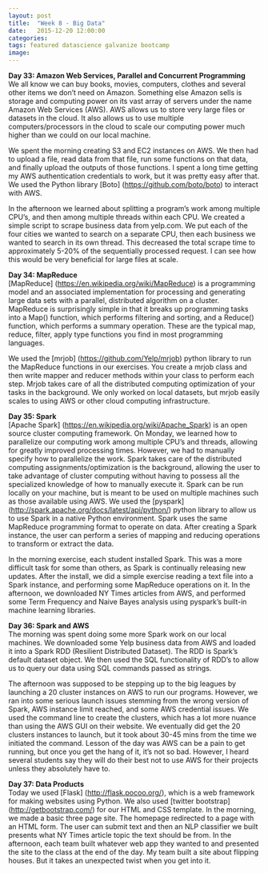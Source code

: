 ```yaml
---
layout: post
title:  "Week 8 - Big Data"
date:   2015-12-20 12:00:00
categories:
tags: featured datascience galvanize bootcamp
image:
---
```


**Day 33: Amazon Web Services, Parallel and Concurrent Programming**  
We all know we can buy books, movies, computers, clothes and several other items we don’t need on Amazon. Something else Amazon sells is storage and computing power on its vast array of servers under the name Amazon Web Services (AWS). AWS allows us to store very large files or datasets in the cloud. It also allows us to use multiple computers/processors in the cloud to scale our computing power much higher than we could on our local machine.

We spent the morning creating S3 and EC2 instances on AWS. We then had to upload a file, read data from that file, run some functions on that data, and finally upload the outputs of those functions. I spent a long time getting my AWS authentication credentials to work, but it was pretty easy after that. We used the Python library [Boto] (https://github.com/boto/boto) to interact with AWS.

In the afternoon we learned about splitting a program’s work among multiple CPU’s, and then among multiple threads within each CPU. We created a simple script to scrape business data from yelp.com. We put each of the four cities we wanted to search on a separate CPU, then each business we wanted to search in its own thread. This decreased the total scrape time to approximately 5-20% of the sequentially processed request. I can see how this would be very beneficial for large files at scale.

**Day 34: MapReduce**  
[MapReduce] (https://en.wikipedia.org/wiki/MapReduce) is a programming model and an associated implementation for processing and generating large data sets with a parallel, distributed algorithm on a cluster. MapReduce is surprisingly simple in that it breaks up programming tasks into a Map() function, which performs filtering and sorting, and a Reduce() function, which performs a summary operation. These are the typical map, reduce, filter, apply type functions you find in most programming languages.

We used the [mrjob] (https://github.com/Yelp/mrjob) python library to run the MapReduce functions in our exercises. You create a mrjob class and then write mapper and reducer methods within your class to perform each step. Mrjob takes care of all the distributed computing optimization of your tasks in the background. We only worked on local datasets, but mrjob easily scales to using AWS or other cloud computing infrastructure.

**Day 35: Spark**  
[Apache Spark] (https://en.wikipedia.org/wiki/Apache_Spark) is an open source cluster computing framework. On Monday, we learned how to parallelize our computing work among multiple CPU’s and threads, allowing for greatly improved processing times. However, we had to manually specify how to parallelize the work. Spark takes care of the distributed computing assignments/optimization is the background, allowing the user to take advantage of cluster computing without having to possess all the specialized knowledge of how to manually execute it. Spark can be run locally on your machine, but is meant to be used on multiple machines such as those available using AWS. We used the [pyspark] (http://spark.apache.org/docs/latest/api/python/) python library to allow us to use Spark in a native Python environment. Spark uses the same MapReduce programming format to operate on data. After creating a Spark instance, the user can perform a series of mapping and reducing operations to transform or extract the data.

In the morning exercise, each student installed Spark. This was a more difficult task for some than others, as Spark is continually releasing new updates. After the install, we did a simple exercise reading a text file into a Spark instance, and performing some MapReduce operations on it. In the afternoon, we downloaded NY Times articles from AWS, and performed some Term Frequency and Naive Bayes analysis using pyspark’s built-in machine learning libraries.

**Day 36: Spark and AWS**  
The morning was spent doing some more Spark work on our local machines. We downloaded some Yelp business data from AWS and loaded it into a Spark RDD (Resilient Distributed Dataset). The RDD is Spark’s default dataset object. We then used the SQL functionality of RDD’s to allow us to query our data using SQL commands passed as strings.

The afternoon was supposed to be stepping up to the big leagues by launching a 20 cluster instances on AWS to run our programs. However, we ran into some serious launch issues stemming from the wrong version of Spark, AWS instance limit reached, and some AWS credential issues. We used the command line to create the clusters, which has a lot more nuance than using the AWS GUI on their website. We eventually did get the 20 clusters instances to launch, but it took about 30-45 mins from the time we initiated the command. Lesson of the day was AWS can be a pain to get running, but once you get the hang of it, it’s not so bad. However, I heard several students say they will do their best not to use AWS for their projects unless they absolutely have to.

**Day 37: Data Products**  
Today we used [Flask] (http://flask.pocoo.org/), which is a web framework for making websites using Python. We also used [twitter bootstrap] (http://getbootstrap.com/) for our HTML and CSS template. In the morning, we made a basic three page site. The homepage redirected to a page with an HTML form. The user can submit text and then an NLP classifier we built presents what NY Times article topic the text should be from. In the afternoon, each team built whatever web app they wanted to and presented the site to the class at the end of the day. My team built a site about flipping houses. But it takes an unexpected twist when you get into it.
